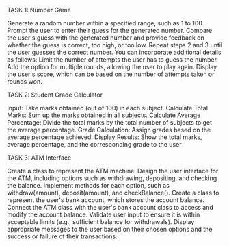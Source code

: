 TASK 1: Number Game

Generate a random number within a specified range, such as 1 to 100.
Prompt the user to enter their guess for the generated number.
Compare the user's guess with the generated number and provide feedback on whether the guess
is correct, too high, or too low.
Repeat steps 2 and 3 until the user guesses the correct number.
You can incorporate additional details as follows:
Limit the number of attempts the user has to guess the number.
Add the option for multiple rounds, allowing the user to play again.
Display the user's score, which can be based on the number of attempts taken or rounds won.

TASK 2: Student Grade Calculator

Input: Take marks obtained (out of 100) in each subject.
Calculate Total Marks: Sum up the marks obtained in all subjects.
Calculate Average Percentage: Divide the total marks by the total number of subjects to get the
average percentage.
Grade Calculation: Assign grades based on the average percentage achieved.
Display Results: Show the total marks, average percentage, and the corresponding grade to the user

TASK 3: ATM Interface

Create a class to represent the ATM machine.
Design the user interface for the ATM, including options such as withdrawing, depositing, and
checking the balance.
Implement methods for each option, such as withdraw(amount), deposit(amount), and
checkBalance().
Create a class to represent the user's bank account, which stores the account balance.
Connect the ATM class with the user's bank account class to access and modify the account
balance.
Validate user input to ensure it is within acceptable limits (e.g., sufficient balance for withdrawals).
Display appropriate messages to the user based on their chosen options and the success or failure
of their transactions.

